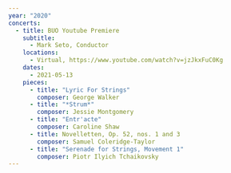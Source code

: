 ```yaml
---
year: "2020"
concerts:
  - title: BUO Youtube Premiere
    subtitle:
      - Mark Seto, Conductor
    locations:
      - Virtual, https://www.youtube.com/watch?v=jzJkxFuC0Kg
    dates:
      - 2021-05-13
    pieces:
      - title: "Lyric For Strings"
        composer: George Walker
      - title: "*Strum*"
        composer: Jessie Montgomery
      - title: "Entr'acte"
        composer: Caroline Shaw
      - title: Novelletten, Op. 52, nos. 1 and 3
        composer: Samuel Coleridge-Taylor
      - title: "Serenade for Strings, Movement 1"
        composer: Piotr Ilyich Tchaikovsky
---
```

